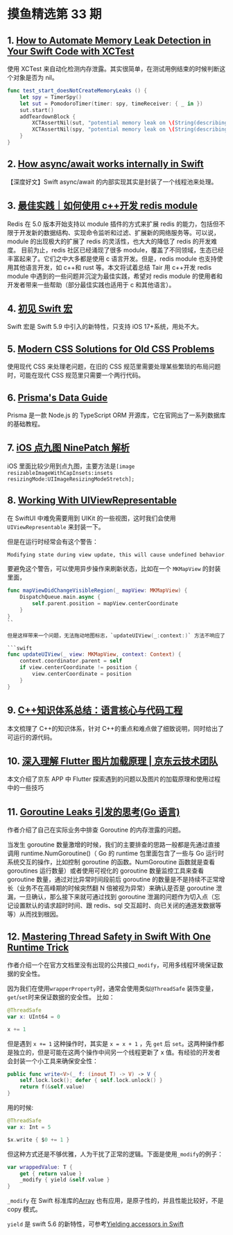 # 摸鱼精选第 33 期

## 1. [How to Automate Memory Leak Detection in Your Swift Code with XCTest](https://qualitycoding.org/swift-memory-leak-detection-xctest/)

使用 XCTest 来自动化检测内存泄露。其实很简单，在测试用例结束的时候判断这个对象是否为 nil。

```swift
func test_start_doesNotCreateMemoryLeaks () {
    let spy = TimerSpy()
    let sut = PomodoroTimer(timer: spy, timeReceiver: { _ in })
    sut.start()
    addTeardownBlock {
    	XCTAssertNil(sut, "potential memory leak on \(String(describing: sut)")
    	XCTAssertNil(spy, "potential memory leak on \(String(describing: spy)")
    }
}
```

## 2. [How async/await works internally in Swift](https://swiftrocks.com/how-async-await-works-internally-in-swift)

【深度好文】Swift async/await 的内部实现其实是封装了一个线程池来处理。

## 3. [最佳实践｜如何使用 c++开发 redis module](https://mp.weixin.qq.com/s/W8qZo7C4IxO3D5To7_SRwg)

Redis 在 5.0 版本开始支持以 module 插件的方式来扩展 redis 的能力，包括但不限于开发新的数据结构、实现命令监听和过滤、扩展新的网络服务等。可以说，module 的出现极大的扩展了 redis 的灵活性，也大大的降低了 redis 的开发难度。
目前为止，redis 社区已经涌现了很多 module，覆盖了不同领域，生态已经丰富起来了。它们之中大多都是使用 c 语言开发。但是，redis module 也支持使用其他语言开发，如 c++和 rust 等。本文将试着总结 Tair 用 c++开发 redis module 中遇到的一些问题并沉淀为最佳实践，希望对 redis module 的使用者和开发者带来一些帮助（部分最佳实践也适用于 c 和其他语言）。

## 4. [初见 Swift 宏](https://mp.weixin.qq.com/s/jQxHikI7KegIOa2agyv0NQ)

Swift 宏是 Swift 5.9 中引入的新特性，只支持 iOS 17+系统，用处不大。

## 5. [Modern CSS Solutions for Old CSS Problems](https://moderncss.dev/)

使用现代 CSS 来处理老问题，在旧的 CSS 规范里需要处理某些繁琐的布局问题时，可能在现代 CSS 规范里只需要一个两行代码。

## 6. [Prisma's Data Guide](https://www.prisma.io/dataguide)

Prisma 是一款 Node.js 的 TypeScript ORM 开源库，它在官网出了一系列数据库的基础教程。

## 7. [iOS 点九图 NinePatch 解析](https://mp.weixin.qq.com/s/angyJag7AZntt2FLNCOuXw)

iOS 里面比较少用到点九图，主要方法是`[image resizableImageWithCapInsets:insets resizingMode:UIImageResizingModeStretch];`

## 8. [Working With UIViewRepresentable](https://chris.eidhof.nl/post/view-representable/)

在 SwiftUI 中难免需要用到 UIKit 的一些视图，这时我们会使用 `UIViewRepresentable` 来封装一下。

但是在运行时经常会有这个警告：

```bash
Modifying state during view update, this will cause undefined behavior.
```

要避免这个警告，可以使用异步操作来刷新状态，比如在一个 `MKMapView` 的封装里面，

````swift
func mapViewDidChangeVisibleRegion(_ mapView: MKMapView) {
    DispatchQueue.main.async {
        self.parent.position = mapView.centerCoordinate
    }
}
``

但是这样带来一个问题，无法拖动地图标志，`updateUIView(_:context:)` 方法不响应了，所以我们还需要判断一下位置状态，在需要的时候才刷新 UIView:

```swift
func updateUIView(_ view: MKMapView, context: Context) {
    context.coordinator.parent = self
    if view.centerCoordinate != position {
        view.centerCoordinate = position
    }
}
````

## 9. [C++知识体系总结：语言核心与代码工程](https://mp.weixin.qq.com/s/lQoH4UF36_zKrw-Jbp2ylw)

本文梳理了 C++的知识体系，针对 C++的重点和难点做了细致说明，同时给出了可运行的源代码。

## 10. [深入理解 Flutter 图片加载原理 | 京东云技术团队](https://juejin.cn/post/7267549896499101757)

本文介绍了京东 APP 中 Flutter 探索遇到的问题以及图片的加载原理和使用过程中的一些技巧

## 11. [Goroutine Leaks 引发的思考(Go 语言)](https://mp.weixin.qq.com/s/xMTIduqLyc_QSofaxraGOA)

作者介绍了自己在实际业务中排查 Goroutine 的内存泄露的问题。

当发生 goroutine 数量激增的时候，我们的主要排查的思路一般都是先通过直接调用 runtime.NumGoroutine()（ Go 的 runtime 包里面包含了一些与 Go 运行时系统交互的操作，比如控制 goroutine 的函数。NumGoroutine 函数就是查看 goroutines 运行数量）或者使用可视化的 goroutine 数量监控工具来查看 goroutine 数量，通过对比异常时间段前后 goroutine 的数量是不是持续不正常增长（业务不在高峰期的时候突然翻 N 倍被视为异常）来确认是否是 goroutine 泄漏，一旦确认，那么接下来就可通过找到 goroutine 泄漏的问题作为切入点（忘记设置默认的请求超时时间、跟 redis、sql 交互超时、向已关闭的通道发数据等等）从而找到根因。

## 12. [Mastering Thread Safety in Swift With One Runtime Trick](https://betterprogramming.pub/mastering-thread-safety-in-swift-with-one-runtime-trick-260c358a7515)

作者介绍一个在官方文档里没有出现的公共接口`_modify`，可用多线程环境保证数据的安全性。

因为我们在使用`wrapperProperty`时，通常会使用类似`@ThreadSafe` 装饰变量，`get`/`set`时来保证数据的安全性。
比如：

```swift
@ThreadSafe
var x: UInt64 = 0

x += 1
```

但是遇到 `x += 1` 这种操作时，其实是 `x = x + 1` ，先 `get` 后 `set`。这两种操作都是独立的，但是可能在这两个操作中间另一个线程更新了 x 值。有经验的开发者会封装一个小工具来确保安全性：

```swift
public func write<V>(_ f: (inout T) -> V) -> V {
    self.lock.lock(); defer { self.lock.unlock() }
    return f(&self.value)
}
```

用的时候:

```swift
@ThreadSafe
var x: Int = 5

$x.write { $0 += 1 }
```

但这种方式还是不够优雅，人为干扰了正常的逻辑。下面是使用`_modify`的例子：

```swift
var wrappedValue: T {
    get { return value }
    _modify { yield &self.value }
}
```

`_modify` 在 Swift 标准库的[Array](https://github.com/apple/swift/blob/7e9013dd52406de975e88148c0daf1b3eea22095/stdlib/public/core/Array.swift#L755) 也有应用，是原子性的，并且性能比较好，不是 copy 模式。

`yield` 是 swift 5.6 的新特性，可参考[Yielding accessors in Swift](https://trycombine.com/posts/swift-read-modify-coroutines/)
